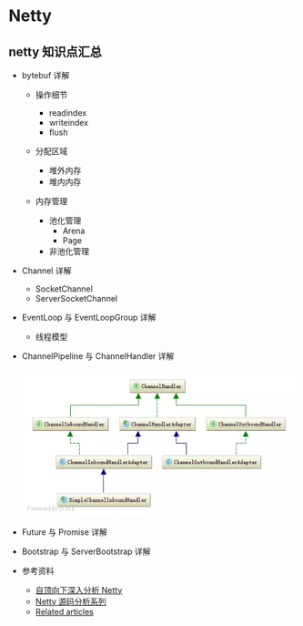 # Netty

## netty 知识点汇总

- bytebuf 详解

  - 操作细节

    - readindex
    - writeindex
    - flush

  - 分配区域
    - 堆外内存
    - 堆内内存
  - 内存管理
    - 池化管理
      - Arena
      - Page
    - 非池化管理

- Channel 详解

  - SocketChannel
  - ServerSocketChannel

- EventLoop 与 EventLoopGroup 详解

  - 线程模型

- ChannelPipeline 与 ChannelHandler 详解

  ![avatar](./img/netty/ChannelHandler.jpg)

- Future 与 Promise 详解

- Bootstrap 与 ServerBootstrap 详解

- 参考资料
  - [自顶向下深入分析 Netty](https://www.jianshu.com/p/92c5092c5d3f)
  - [Netty 源码分析系列](https://segmentfault.com/a/1190000007282628)
  - [Related articles](https://netty.io/wiki/related-articles.html)
